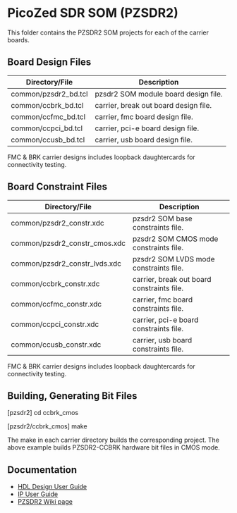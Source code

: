 # PicoZed SDR SOM (PZSDR2)

This folder contains the PZSDR2 SOM projects for each of the carrier boards.

## Board Design Files

| Directory/File       | Description                            |
|----------------------|----------------------------------------|
| common/pzsdr2_bd.tcl | pzsdr2 SOM module board design file.   |
| common/ccbrk_bd.tcl  | carrier, break out board design file.  |
| common/ccfmc_bd.tcl  | carrier, fmc board design file.        |
| common/ccpci_bd.tcl  | carrier, pci-e board design file.      |
| common/ccusb_bd.tcl  | carrier, usb board design file.        |

FMC & BRK carrier designs includes loopback daughtercards for connectivity testing.

## Board Constraint Files

| Directory/File                | Description                                   |
|-------------------------------|-----------------------------------------------|
| common/pzsdr2_constr.xdc      | pzsdr2 SOM base constraints file.             |
| common/pzsdr2_constr_cmos.xdc | pzsdr2 SOM CMOS mode constraints file.        |
| common/pzsdr2_constr_lvds.xdc | pzsdr2 SOM LVDS mode constraints file.        |
| common/ccbrk_constr.xdc       | carrier, break out board constraints file.    |
| common/ccfmc_constr.xdc       | carrier, fmc board constraints file.          |
| common/ccpci_constr.xdc       | carrier, pci-e board constraints file.        |
| common/ccusb_constr.xdc       | carrier, usb board constraints file.          |

FMC & BRK carrier designs includes loopback daughtercards for connectivity testing.

## Building, Generating Bit Files

[pzsdr2] cd ccbrk_cmos

[pzsdr2/ccbrk_cmos] make

The make in each carrier directory builds the corresponding project. The above example builds PZSDR2-CCBRK hardware bit files in CMOS mode.

## Documentation

 * [HDL Design User Guide]
 * [IP User Guide]
 * [PZSDR2 Wiki page]
 
[HDL Design User Guide]:http://wiki.analog.com/resources/fpga/docs/hdl
[IP User Guide]:http://wiki.analog.com/resources/fpga/docs/axi_ad9361 
[PZSDR2 Wiki page]:https://wiki.analog.com/resources/eval/user-guides/picozed_sdr

